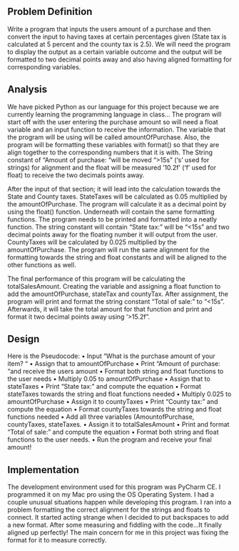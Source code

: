Problem Definition
--------------------------------------------
Write a program that inputs the users amount of a purchase and then convert the input to having taxes at certain percentages given (State tax is calculated at 5 percent and the county tax is 2.5). We will need the program to display the output as a certain variable outcome and the output will be formatted to two decimal points away and also having aligned formatting for corresponding variables.

Analysis
---------------------------------------------
We have picked Python as our language for this project because we are currently learning the programming language in class... The program will start off with the user entering the purchase amount so will need a float variable and an input function to receive the information. The variable that the program will be using will be called amountOfPurchase. Also, the program will be formatting these variables with format() so that they are align together to the corresponding numbers that it is with. The String constant of “Amount of purchase: “will be moved “>15s” (‘s’ used for strings) for alignment and the float will be measured ’10.2f’ (‘f’ used for float) to receive the two decimals points away.

After the input of that section; it will lead into the calculation towards the State and County taxes.
StateTaxes will be calculated as 0.05 multiplied by the amountOfPurchase. The program will calculate 
it as a decimal point by using the float() function. Underneath will contain the same formatting functions.
The program needs to be printed and formatted into a neatly function. The string constant will contain “State tax:”
will be “<15s” and two decimal points away for the floating number it will output from the user. CountyTaxes will be
calculated by 0.025 multiplied by the amountOfPurchase. The program will run the same alignment for the formatting 
towards the string and float constants and will be aligned to the other functions as well.

The final performance of this program will be calculating the totalSalesAmount. Creating the variable and assigning
a float function to add the amountOfPurchase, stateTax and countyTax. After assignment, the program will print and 
format the string constant “Total of sale:” to “<15s”. Afterwards, it will take the total amount for that function 
and print and format it two decimal points away using ‘>15.2f”.

Design
-----------------------------------------
Here is the Pseudocode: 
•	Input “What is the purchase amount of your item? “
•	Assign that to amountOfPurchase
•	Print “Amount of purchase: “and receive the users amount
•	Format both string and float functions to the user needs
•	Multiply 0.05 to amountOfPurchase 
•	Assign that to stateTaxes
•	Print “State tax:” and compute the equation
•	Format stateTaxes towards the string and float functions needed
•	Multiply 0.025 to amountOfPurchase
•	Assign it to countyTaxes
•	Print “County tax:” and compute the equation
•	Format countyTaxes towards the string and float functions needed
•	 Add all three variables (AmountofPurchase, countyTaxes, stateTaxes.
•	Assign it to totalSalesAmount
•	Print and format “Total of sale:” and compute the equation
•	Format both string and float functions to the user needs.
•	Run the program and receive your final amount!

Implementation
-------------------------------------------
The development environment used for this program was PyCharm CE. I programmed it on my Mac pro using the OS Operating
System. I had a couple unusual situations happen while developing this program. I ran into a problem formatting the correct
alignment for the strings and floats to connect. It started acting strange when I decided to put backspaces to add a new
format. After some measuring and fiddling with the code…It finally aligned up perfectly! The main concern for me in this
project was fixing the format for it to measure correctly.

